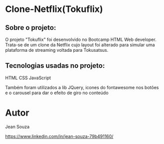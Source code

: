 # Clone-Netflix(Tokuflix)

## Sobre o projeto:

O projeto "Tokuflix" foi desenvolvido no Bootcamp HTML Web developer. Trata-se de um clone da Netflix cujo layout foi alterado para simular uma plataforma de streaming voltada para Tokusatsus. 

## Tecnologias usadas no projeto:

HTML
CSS
JavaScript

Também foram utilizados a lib JQuery, icones do fontawesome nos botões e o carousel para dar o efeito de giro no conteúdo

# Autor

Jean Souza

https://www.linkedin.com/in/jean-souza-79b491160/


